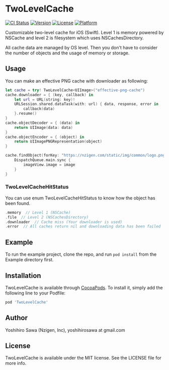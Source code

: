 # TwoLevelCache

[![CI Status](http://img.shields.io/travis/ysawa/TwoLevelCache.svg?style=flat)](https://travis-ci.org/ysawa/TwoLevelCache)
[![Version](https://img.shields.io/cocoapods/v/TwoLevelCache.svg?style=flat)](http://cocoapods.org/pods/TwoLevelCache)
[![License](https://img.shields.io/cocoapods/l/TwoLevelCache.svg?style=flat)](http://cocoapods.org/pods/TwoLevelCache)
[![Platform](https://img.shields.io/cocoapods/p/TwoLevelCache.svg?style=flat)](http://cocoapods.org/pods/TwoLevelCache)

Customizable two-level cache for iOS (Swift). Level 1 is memory powered by NSCache and level 2 is filesystem which uses NSCachesDirectory.

All cache data are managed by OS level. Then you don't have to consider the number of objects and the usage of memory or storage.

## Usage

You can make an effective PNG cache with downloader as following:

```swift
let cache = try! TwoLevelCache<UIImage>("effective-png-cache")
cache.downloader = { (key, callback) in
    let url = URL(string: key)!
    URLSession.shared.dataTask(with: url) { data, response, error in
        callback(data)
    }.resume()
}
cache.objectDecoder = { (data) in
    return UIImage(data: data)
}
cache.objectEncoder = { (object) in
    return UIImagePNGRepresentation(object)
}

cache.findObject(forKey: "https://nzigen.com/static/img/common/logo.png") { (image, status) in
    DispatchQueue.main.sync {
        imageView.image = image
    }
}
```

### TwoLevelCacheHitStatus

You can use enum TwoLevelCacheHitStatus to know how the object has been found.

```swift
.memory  // Level 1 (NSCache)
.file  // Level 2 (NSCachesDirectory)
.downloader  // Cache miss (Your downloader is used)
.error  // All caches return nil and downloading data has been failed
```

## Example

To run the example project, clone the repo, and run `pod install` from the Example directory first.

## Installation

TwoLevelCache is available through [CocoaPods](http://cocoapods.org). To install
it, simply add the following line to your Podfile:

```ruby
pod 'TwoLevelCache'
```

## Author

Yoshihiro Sawa (Nzigen, Inc), yoshihirosawa at gmail.com

## License

TwoLevelCache is available under the MIT license. See the LICENSE file for more info.
